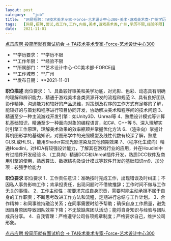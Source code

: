 ```yaml
---
layout:	post
category:	"job"
title:	"网易招聘：TA技术美术专家-Force-艺术设计中心300-美术-游戏美术类-广州学历不限经验不限"
tags:	[网易,招聘,面试,找工作,工作,内推,美术,游戏美术类,广州,学历不限,经验不限]
date:	2021-11-01
---
```


[点击应聘 投简历就有面试机会 -> TA技术美术专家-Force-艺术设计中心300](http://mobile.bole.netease.com/bole/boleDetail?id=35379&employeeId=346f03c3cda5f04c&key=all)



- **学历要求： **学历不限
- **工作年限： **经验不限
- **所属部门： **艺术设计中心-CC美术部-FORCE组
- **工作城市： **广州
- **发布日期： **2021-11-01



**职位描述**
岗位要求：
1、具备较好审美和美学功底，对光影、色彩、动态具有明确的理解和辨识能力，精通于游戏美术各类资源开发的流程和规范
2、具有良好团队协作精神、沟通能力和较好的产品思维，对策划及程序的工作方式有足够的了解，能较好的与策划和程序进行项目协同开发，协助解决美术和程序间的技术问题
3、精通至少一种主流游戏开发引擎：如Unity3D、Unreal等
4、熟悉设计模式等计算机基础知识，精通至少一种面向对象的编程语言，如C#、C++等
5、深入理解实时引擎工作原理，理解美术效果的效率瓶颈并掌握优化方法
6、（渲染向）掌握计算机图形学的基础知识，对图形学中的光照模型及线性代数有较深了解，熟悉GLSL或HLSL，能用Shader实现光影渲染及其他预期效果
7、（程序化生成向）精通Houdini，对HDA有较强设计能力，了解其在游戏行业的应用，并在Houdini中有过插件开发经验
8、（工具向）精通DCC和Unreal插件开发，熟悉DCC软件及商用引擎的使用，熟悉算法、数据结构及设计模式等软件开发的基础知识rn9、加分项：较强手绘能力



**职位要求**
职位要求
1．工作责任意识：准确按时完成工作，出现错误及时纠正；不因私人事务影响工作；肯承担责任，出现问题时不借故推辞；工作时间不做与工作无关的事情。
2．工作主动性：按要求完成自身职责，需要时能主动承担不属于自身的工作职责；不断思考改进工作方法和流程，定期进行总结与工作计划。
3．合作精神：和同事维持融洽关系；在同事需要时给予帮助；确保自身工作质量，避免因自身原因导致团队效率下降；不无故缺席团队活动；能将自身知识与经验与团队成员分享。
4．自我管理：严格遵守公司各项规章制度；严格要求自己，维护公司形象。



[点击应聘 投简历就有面试机会 -> TA技术美术专家-Force-艺术设计中心300](http://mobile.bole.netease.com/bole/boleDetail?id=35379&employeeId=346f03c3cda5f04c&key=all)